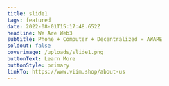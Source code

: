 ```yaml
---
title: slide1
tags: featured
date: 2022-08-01T15:17:48.652Z
headline: We Are Web3
subtitle: Phone + Computer + Decentralized = AWARE
soldout: false
coverimage: /uploads/slide1.png
buttonText: Learn More
buttonStyle: primary
linkTo: https://www.viim.shop/about-us
---
```

